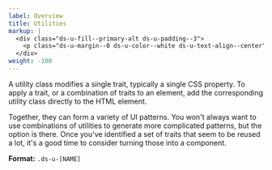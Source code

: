 ```yaml
---
label: Overview
title: Utilities
markup: |
  <div class="ds-u-fill--primary-alt ds-u-padding--3">
    <p class="ds-u-margin--0 ds-u-color--white ds-u-text-align--center">Hello world</p>
  </div>
weight: -100
---
```


A utility class modifies a single trait, typically a single CSS property. To apply a trait, or a combination of traits to an element, add the corresponding utility class directly to the HTML element.

Together, they can form a variety of UI patterns. You won't always want to use combinations of utilities to generate more complicated patterns, but the option is there. Once you've identified a set of traits that seem to be reused a lot, it's a good time to consider turning those into a component.

**Format:** `.ds-u-[NAME]`
